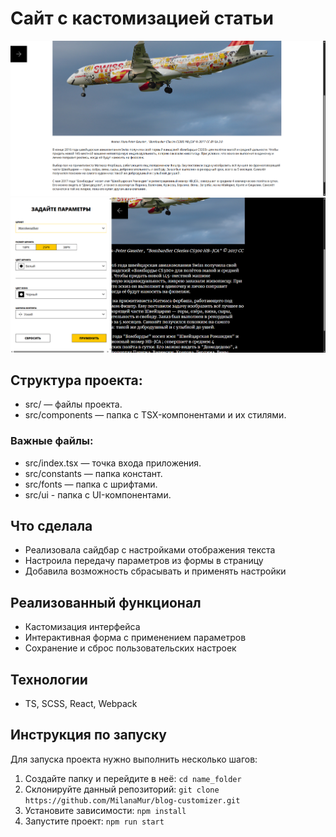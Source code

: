 # Сайт с кастомизацией статьи

![Страница](readme/Page.png)
![Сайдбар](readme/Sidebar.png)

## Структура проекта:

- src/ — файлы проекта.
- src/components — папка с TSX-компонентами и их стилями.

### Важные файлы:

- src/index.tsx — точка входа приложения.
- src/constants — папка констант.
- src/fonts — папка с шрифтами.
- src/ui - папка с UI-компонентами.

## Что сделала

- Реализовала сайдбар с настройками отображения текста
- Настроила передачу параметров из формы в страницу
- Добавила возможность сбрасывать и применять настройки

## Реализованный функционал

- Кастомизация интерфейса
- Интерактивная форма с применением параметров
- Сохранение и сброс пользовательских настроек

## Технологии

- TS, SCSS, React, Webpack

## Инструкция по запуску

Для запуска проекта нужно выполнить несколько шагов:

1. Создайте папку и перейдите в неё: `cd name_folder`
2. Склонируйте данный репозиторий: `git clone https://github.com/MilanaMur/blog-customizer.git`
3. Установите зависимости: `npm install`
4. Запустите проект: `npm run start`
